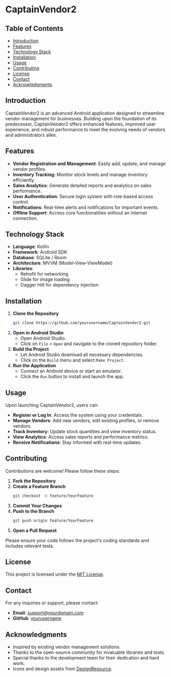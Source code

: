 # CaptainVendor2

## Table of Contents

- [Introduction](#introduction)
- [Features](#features)
- [Technology Stack](#technology-stack)
- [Installation](#installation)
- [Usage](#usage)
- [Contributing](#contributing)
- [License](#license)
- [Contact](#contact)
- [Acknowledgments](#acknowledgments)

## Introduction

CaptainVendor2 is an advanced Android application designed to streamline vendor management for businesses. Building upon the foundation of its predecessor, CaptainVendor2 offers enhanced features, improved user experience, and robust performance to meet the evolving needs of vendors and administrators alike.

## Features

- **Vendor Registration and Management**: Easily add, update, and manage vendor profiles.
- **Inventory Tracking**: Monitor stock levels and manage inventory efficiently.
- **Sales Analytics**: Generate detailed reports and analytics on sales performance.
- **User Authentication**: Secure login system with role-based access control.
- **Notifications**: Real-time alerts and notifications for important events.
- **Offline Support**: Access core functionalities without an internet connection.

## Technology Stack

- **Language**: Kotlin
- **Framework**: Android SDK
- **Database**: SQLite / Room
- **Architecture**: MVVM (Model-View-ViewModel)
- **Libraries**:
    - Retrofit for networking
    - Glide for image loading
    - Dagger Hilt for dependency injection

## Installation

1. **Clone the Repository**
     ```bash
     git clone https://github.com/yourusername/CaptainVendor2.git
     ```
2. **Open in Android Studio**
     - Open Android Studio.
     - Click on `File` > `Open` and navigate to the cloned repository folder.
3. **Build the Project**
     - Let Android Studio download all necessary dependencies.
     - Click on the `Build` menu and select `Make Project`.
4. **Run the Application**
     - Connect an Android device or start an emulator.
     - Click the `Run` button to install and launch the app.

## Usage

Upon launching CaptainVendor2, users can:

- **Register or Log In**: Access the system using your credentials.
- **Manage Vendors**: Add new vendors, edit existing profiles, or remove vendors.
- **Track Inventory**: Update stock quantities and view inventory status.
- **View Analytics**: Access sales reports and performance metrics.
- **Receive Notifications**: Stay informed with real-time updates.

## Contributing

Contributions are welcome! Please follow these steps:

1. **Fork the Repository**
2. **Create a Feature Branch**
     ```bash
     git checkout -b feature/YourFeature
     ```
3. **Commit Your Changes**
4. **Push to the Branch**
     ```bash
     git push origin feature/YourFeature
     ```
5. **Open a Pull Request**

Please ensure your code follows the project's coding standards and includes relevant tests.

## License

This project is licensed under the [MIT License](LICENSE).

## Contact

For any inquiries or support, please contact:

- **Email**: support@yourdomain.com
- **GitHub**: [yourusername](https://github.com/yourusername)

## Acknowledgments

- Inspired by existing vendor management solutions.
- Thanks to the open-source community for invaluable libraries and tools.
- Special thanks to the development team for their dedication and hard work.
- Icons and design assets from [DesignResource](https://designresource.com).
